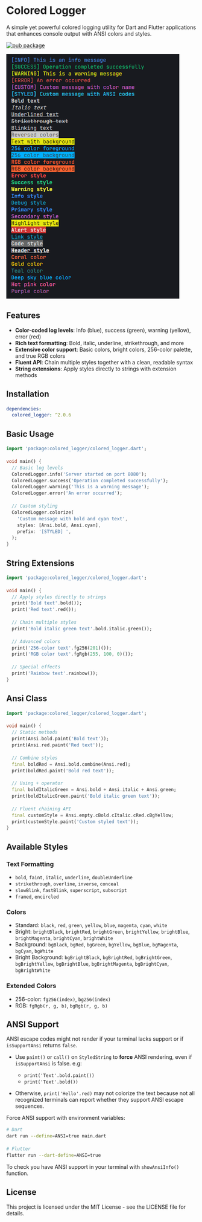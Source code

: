 # Colored Logger

A simple yet powerful colored logging utility for Dart and Flutter applications that enhances console output with ANSI colors and styles.

[![pub package](https://img.shields.io/pub/v/colored_logger.svg)](https://pub.dev/packages/colored_logger)

![Screenshot](https://raw.githubusercontent.com/venhdev/colored_logger/main/screenshots/image.png)

## Features

- **Color-coded log levels**: Info (blue), success (green), warning (yellow), error (red)
- **Rich text formatting**: Bold, italic, underline, strikethrough, and more
- **Extensive color support**: Basic colors, bright colors, 256-color palette, and true RGB colors
- **Fluent API**: Chain multiple styles together with a clean, readable syntax
- **String extensions**: Apply styles directly to strings with extension methods

## Installation

```yaml
dependencies:
  colored_logger: ^2.0.6
```

## Basic Usage

```dart
import 'package:colored_logger/colored_logger.dart';

void main() {
  // Basic log levels
  ColoredLogger.info('Server started on port 8080');
  ColoredLogger.success('Operation completed successfully');
  ColoredLogger.warning('This is a warning message');
  ColoredLogger.error('An error occurred');

  // Custom styling
  ColoredLogger.colorize(
    'Custom message with bold and cyan text',
    styles: [Ansi.bold, Ansi.cyan],
    prefix: '[STYLED] ',
  );
}
```

## String Extensions

```dart
import 'package:colored_logger/colored_logger.dart';

void main() {
  // Apply styles directly to strings
  print('Bold text'.bold());
  print('Red text'.red());

  // Chain multiple styles
  print('Bold italic green text'.bold.italic.green());

  // Advanced colors
  print('256-color text'.fg256(201)());
  print('RGB color text'.fgRgb(255, 100, 0)());

  // Special effects
  print('Rainbow text'.rainbow());
}
```

## Ansi Class

```dart
import 'package:colored_logger/colored_logger.dart';

void main() {
  // Static methods
  print(Ansi.bold.paint('Bold text'));
  print(Ansi.red.paint('Red text'));

  // Combine styles
  final boldRed = Ansi.bold.combine(Ansi.red);
  print(boldRed.paint('Bold red text'));

  // Using + operator
  final boldItalicGreen = Ansi.bold + Ansi.italic + Ansi.green;
  print(boldItalicGreen.paint('Bold italic green text'));

  // Fluent chaining API
  final customStyle = Ansi.empty.cBold.cItalic.cRed.cBgYellow;
  print(customStyle.paint('Custom styled text'));
}
```

## Available Styles

### Text Formatting

- `bold`, `faint`, `italic`, `underline`, `doubleUnderline`
- `strikethrough`, `overline`, `inverse`, `conceal`
- `slowBlink`, `fastBlink`, `superscript`, `subscript`
- `framed`, `encircled`

### Colors

- Standard: `black`, `red`, `green`, `yellow`, `blue`, `magenta`, `cyan`, `white`
- Bright: `brightBlack`, `brightRed`, `brightGreen`, `brightYellow`, `brightBlue`, `brightMagenta`, `brightCyan`, `brightWhite`
- Background: `bgBlack`, `bgRed`, `bgGreen`, `bgYellow`, `bgBlue`, `bgMagenta`, `bgCyan`, `bgWhite`
- Bright Background: `bgBrightBlack`, `bgBrightRed`, `bgBrightGreen`, `bgBrightYellow`, `bgBrightBlue`, `bgBrightMagenta`, `bgBrightCyan`, `bgBrightWhite`

### Extended Colors

- 256-color: `fg256(index)`, `bg256(index)`
- RGB: `fgRgb(r, g, b)`, `bgRgb(r, g, b)`

## ANSI Support

ANSI escape codes might not render if your terminal lacks support or if `isSupportAnsi` returns `false`.

- Use `paint()` or `call()` on `StyledString` to **force** ANSI rendering, even if `isSupportAnsi` is false. e.g:

  - `print('Text'.bold.paint())`
  - `print('Text'.bold())`

- Otherwise, `print('Hello'.red)` may not colorize the text because not all recognized terminals can report whether they support ANSI escape sequences.

Force ANSI support with environment variables:

```bash
# Dart
dart run --define=ANSI=true main.dart

# Flutter
flutter run --dart-define=ANSI=true
```

To check you have ANSI support in your terminal with `showAnsiInfo()` function.

## License

This project is licensed under the MIT License - see the LICENSE file for details.
